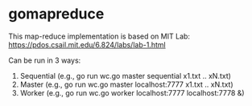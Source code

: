 # gomapreduce

This map-reduce implementation is based on MIT Lab: https://pdos.csail.mit.edu/6.824/labs/lab-1.html

Can be run in 3 ways:
1. Sequential (e.g., go run wc.go master sequential x1.txt .. xN.txt)
2. Master (e.g., go run wc.go master localhost:7777 x1.txt .. xN.txt)
3. Worker (e.g., go run wc.go worker localhost:7777 localhost:7778 &)
